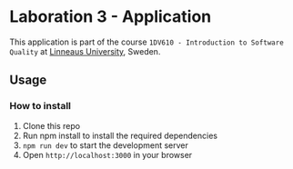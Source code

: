 # Laboration 3 - Application

This application is part of the course ``1DV610 - Introduction to Software Quality`` at [Linneaus University](https://lnu.se/), Sweden.

## Usage

### How to install

1. Clone this repo
2. Run npm install to install the required dependencies
3. `npm run dev` to start the development server
4. Open `http://localhost:3000` in your browser
